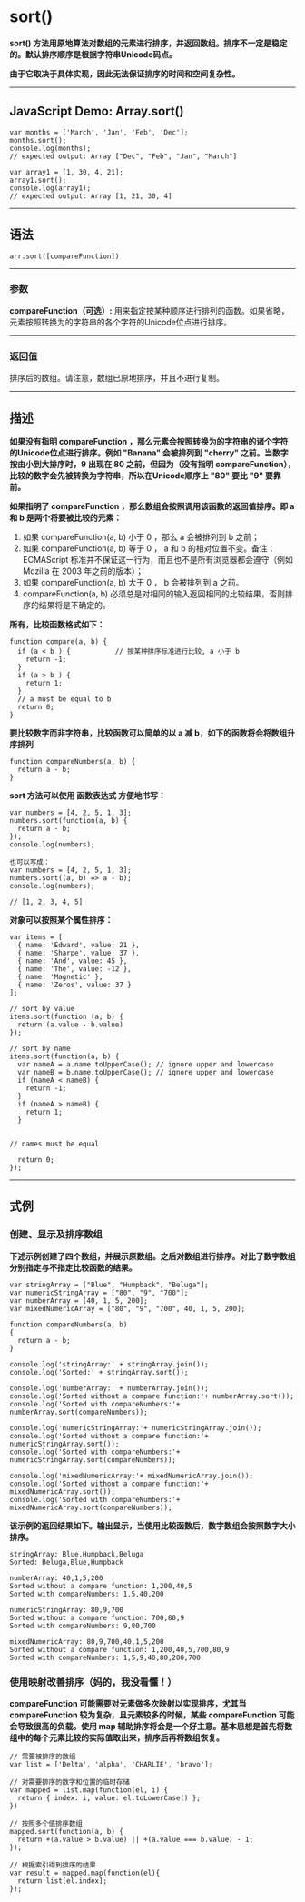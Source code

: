 # sort()

**sort() 方法用原地算法对数组的元素进行排序，并返回数组。排序不一定是稳定的。默认排序顺序是根据字符串Unicode码点。**

**由于它取决于具体实现，因此无法保证排序的时间和空间复杂性。**


***
## JavaScript Demo: Array.sort()

```
var months = ['March', 'Jan', 'Feb', 'Dec'];
months.sort();
console.log(months);
// expected output: Array ["Dec", "Feb", "Jan", "March"]

var array1 = [1, 30, 4, 21];
array1.sort();
console.log(array1);
// expected output: Array [1, 21, 30, 4]
```
***

## 语法

```
arr.sort([compareFunction])
```
***
### 参数

**compareFunction（可选）:** 用来指定按某种顺序进行排列的函数。如果省略，元素按照转换为的字符串的各个字符的Unicode位点进行排序。
***
### 返回值
排序后的数组。请注意，数组已原地排序，并且不进行复制。
***
## 描述

**如果没有指明 compareFunction ，那么元素会按照转换为的字符串的诸个字符的Unicode位点进行排序。例如 "Banana" 会被排列到 "cherry" 之前。当数字按由小到大排序时，9 出现在 80 之前，但因为（没有指明 compareFunction），比较的数字会先被转换为字符串，所以在Unicode顺序上 "80" 要比 "9" 要靠前。**

**如果指明了 compareFunction ，那么数组会按照调用该函数的返回值排序。即 a 和 b 是两个将要被比较的元素：**

1. 如果 compareFunction(a, b) 小于 0 ，那么 a 会被排列到 b 之前；
2. 如果 compareFunction(a, b) 等于 0 ， a 和 b 的相对位置不变。备注： ECMAScript 标准并不保证这一行为，而且也不是所有浏览器都会遵守（例如 Mozilla 在 2003 年之前的版本）；
3. 如果 compareFunction(a, b) 大于 0 ， b 会被排列到 a 之前。
4. compareFunction(a, b) 必须总是对相同的输入返回相同的比较结果，否则排序的结果将是不确定的。

**所有，比较函数格式如下：**

```
function compare(a, b) {
  if (a < b ) {           // 按某种排序标准进行比较, a 小于 b
    return -1;
  }
  if (a > b ) {
    return 1;
  }
  // a must be equal to b
  return 0;
}
```
**要比较数字而非字符串，比较函数可以简单的以 a 减 b，如下的函数将会将数组升序排列**

```
function compareNumbers(a, b) {
  return a - b;
}
```
**sort 方法可以使用 函数表达式 方便地书写：**

```
var numbers = [4, 2, 5, 1, 3];
numbers.sort(function(a, b) {
  return a - b;
});
console.log(numbers);

也可以写成：
var numbers = [4, 2, 5, 1, 3]; 
numbers.sort((a, b) => a - b); 
console.log(numbers);

// [1, 2, 3, 4, 5]
```
**对象可以按照某个属性排序：**

```
var items = [
  { name: 'Edward', value: 21 },
  { name: 'Sharpe', value: 37 },
  { name: 'And', value: 45 },
  { name: 'The', value: -12 },
  { name: 'Magnetic' },
  { name: 'Zeros', value: 37 }
];

// sort by value
items.sort(function (a, b) {
  return (a.value - b.value)
});

// sort by name
items.sort(function(a, b) {
  var nameA = a.name.toUpperCase(); // ignore upper and lowercase
  var nameB = b.name.toUpperCase(); // ignore upper and lowercase
  if (nameA < nameB) {
    return -1;
  }
  if (nameA > nameB) {
    return 1;
  }

  
// names must be equal

  return 0;
});
```

***
## 式例

### 创建、显示及排序数组

**下述示例创建了四个数组，并展示原数组。之后对数组进行排序。对比了数字数组分别指定与不指定比较函数的结果。**
```
var stringArray = ["Blue", "Humpback", "Beluga"];
var numericStringArray = ["80", "9", "700"];
var numberArray = [40, 1, 5, 200];
var mixedNumericArray = ["80", "9", "700", 40, 1, 5, 200];

function compareNumbers(a, b)
{
  return a - b;
}

console.log('stringArray:' + stringArray.join());
console.log('Sorted:' + stringArray.sort());

console.log('numberArray:' + numberArray.join());
console.log('Sorted without a compare function:'+ numberArray.sort());
console.log('Sorted with compareNumbers:'+ numberArray.sort(compareNumbers));

console.log('numericStringArray:'+ numericStringArray.join());
console.log('Sorted without a compare function:'+ numericStringArray.sort());
console.log('Sorted with compareNumbers:'+ numericStringArray.sort(compareNumbers));

console.log('mixedNumericArray:'+ mixedNumericArray.join());
console.log('Sorted without a compare function:'+ mixedNumericArray.sort());
console.log('Sorted with compareNumbers:'+ mixedNumericArray.sort(compareNumbers));
```
**该示例的返回结果如下。输出显示，当使用比较函数后，数字数组会按照数字大小排序。**

```
stringArray: Blue,Humpback,Beluga
Sorted: Beluga,Blue,Humpback

numberArray: 40,1,5,200
Sorted without a compare function: 1,200,40,5
Sorted with compareNumbers: 1,5,40,200

numericStringArray: 80,9,700
Sorted without a compare function: 700,80,9
Sorted with compareNumbers: 9,80,700

mixedNumericArray: 80,9,700,40,1,5,200
Sorted without a compare function: 1,200,40,5,700,80,9
Sorted with compareNumbers: 1,5,9,40,80,200,700
```
### 使用映射改善排序（妈的，我没看懂！）


**compareFunction 可能需要对元素做多次映射以实现排序，尤其当 compareFunction 较为复杂，且元素较多的时候，某些 compareFunction 可能会导致很高的负载。使用 map 辅助排序将会是一个好主意。基本思想是首先将数组中的每个元素比较的实际值取出来，排序后再将数组恢复。**

```
// 需要被排序的数组
var list = ['Delta', 'alpha', 'CHARLIE', 'bravo'];

// 对需要排序的数字和位置的临时存储
var mapped = list.map(function(el, i) {
  return { index: i, value: el.toLowerCase() };
})

// 按照多个值排序数组
mapped.sort(function(a, b) {
  return +(a.value > b.value) || +(a.value === b.value) - 1;
});

// 根据索引得到排序的结果
var result = mapped.map(function(el){
  return list[el.index];
});
```
